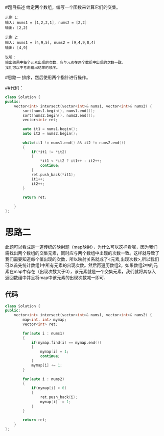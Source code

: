 #题目描述
给定两个数组，编写一个函数来计算它们的交集。
```
示例 1:
输入: nums1 = [1,2,2,1], nums2 = [2,2]
输出: [2,2]

示例 2:
输入: nums1 = [4,9,5], nums2 = [9,4,9,8,4]
输出: [4,9]

说明：
输出结果中每个元素出现的次数，应与元素在两个数组中出现的次数一致。
我们可以不考虑输出结果的顺序。
```
#思路一
排序，然后使用两个指针进行操作。

##代码：
```c++
class Solution {
public:
    vector<int> intersect(vector<int>& nums1, vector<int>& nums2) {
        sort(nums1.begin(), nums1.end());
        sort(nums2.begin(), nums2.end());
        vector<int> ret;
        
        auto it1 = nums1.begin();
        auto it2 = nums2.begin();
        
        while(it1 != nums1.end() && it2 != nums2.end())
        {
            if(*it1 != *it2)
            {
                *it1 < *it2 ? it1++ : it2++;
                continue;
            }
            ret.push_back(*it1);
            it1++;
            it2++;
        }
        
        return ret;
        
    }
};
```
# 思路二
此题可以看成是一道传统的映射题（map映射），为什么可以这样看呢，因为我们需找出两个数组的交集元素，同时应与两个数组中出现的次数一致。这样就导致了我们需要知道每个值出现的次数，所以映射关系就成了<元素,出现次数>,所以我们可以首先统计数组1中所有元素的出现次数。然后再遍历数组2，如果数组2中的元素在map中存在（出现次数大于0），该元素就是一个交集元素，我们就将其存入返回数组中并且将map中该元素的出现次数减一即可.

## 代码
```c++
class Solution {
public:
    vector<int> intersect(vector<int>& nums1, vector<int>& nums2) {
        map<int, int> mymap;
        vector<int> ret;
        
        for(auto i : nums1)
        {
            if(mymap.find(i) == mymap.end())
            {
                mymap[i] = 1;
                continue;
            }
            mymap[i] += 1;
        }
        
        for(auto i : nums2)
        {
            if(mymap[i] > 0)
            {
                ret.push_back(i);
                mymap[i] -= 1;
            }
        }
        
        return ret;
    }
};
```